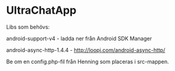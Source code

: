 UltraChatApp
============

Libs som behövs:

android-support-v4  - ladda ner från Android SDK Manager

android-async-http-1.4.4 - http://loopj.com/android-async-http/

Be om en config.php-fil från Henning som placeras i src-mappen. 
